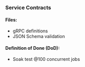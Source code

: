 ### Service Contracts

#### Files:
- gRPC definitions
- JSON Schema validation

#### Definition of Done (DoD):
- Soak test @100 concurrent jobs